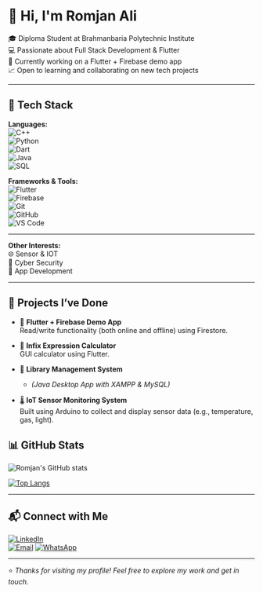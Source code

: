 # 👋 Hi, I'm Romjan Ali

🎓 Diploma Student at Brahmanbaria Polytechnic Institute  
💻 Passionate about Full Stack Development & Flutter  
🚀 Currently working on a Flutter + Firebase demo app  
📈 Open to learning and collaborating on new tech projects

---

## 🚀 Tech Stack

**Languages:**  
![C++](https://img.shields.io/badge/-C++-00599C?style=flat-square&logo=cplusplus)  
![Python](https://img.shields.io/badge/-Python-3776AB?style=flat-square&logo=python)  
![Dart](https://img.shields.io/badge/-Dart-0175C2?style=flat-square&logo=dart)  
![Java](https://img.shields.io/badge/-Java-007396?style=flat-square&logo=java)  
![SQL](https://img.shields.io/badge/-MySQL-4479A1?style=flat-square&logo=mysql)

**Frameworks & Tools:**  
![Flutter](https://img.shields.io/badge/-Flutter-02569B?style=flat-square&logo=flutter)  
![Firebase](https://img.shields.io/badge/-Firebase-FFCA28?style=flat-square&logo=firebase)  
![Git](https://img.shields.io/badge/-Git-F05032?style=flat-square&logo=git)  
![GitHub](https://img.shields.io/badge/-GitHub-181717?style=flat-square&logo=github)  
![VS Code](https://img.shields.io/badge/-VS%20Code-007ACC?style=flat-square&logo=visual-studio-code)

---

**Other Interests:**  
🌐 Sensor & IOT  
📶 Cyber Security  
📲 App Development

---

## 💼 Projects I’ve Done


- 📱 **Flutter + Firebase Demo App**  
  Read/write functionality (both online and offline) using Firestore.

- 🧮 **Infix Expression Calculator**  
   GUI calculator using Flutter.

- 💾 **Library Management System**
  -    *(Java Desktop App with XAMPP & MySQL)*  
  

- 🌡️ **IoT Sensor Monitoring System**  
  Built using Arduino to collect and display sensor data (e.g., temperature, gas, light).
  
## 📊 GitHub Stats

![Romjan's GitHub stats](https://github-readme-stats.vercel.app/api?username=romjanali01673&show_icons=true&theme=tokyonight)

[![Top Langs](https://github-readme-stats.vercel.app/api/top-langs/?username=romjanali01673&layout=compact&theme=tokyonight)](https://github.com/romjanali01673)

---

## 📬 Connect with Me

[![LinkedIn](https://img.shields.io/badge/-LinkedIn-0077B5?style=flat-square&logo=linkedin)](https://www.linkedin.com/in/romjanali01673/)  
[![Email](https://img.shields.io/badge/-Email-D14836?style=flat-square&logo=gmail)](mailto:romjanali01673@gmail.com)
[![WhatsApp](https://img.shields.io/badge/-WhatsApp-25D366?style=flat-square&logo=whatsapp)](https://wa.me/+8801779852361)

---

⭐ *Thanks for visiting my profile! Feel free to explore my work and get in touch.*

